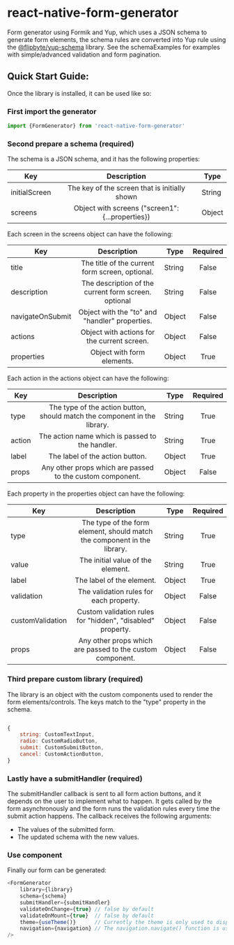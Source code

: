 # react-native-form-generator
Form generator using Formik and Yup, which uses a JSON schema to generate form elements, the schema rules are converted into Yup rule using the [@flipbyte/yup-schema](https://github.com/flipbyte/yup-schema) library. See the schemaExamples for examples with simple/advanced validation and form pagination.

## Quick Start Guide:
Once the library is installed, it can be used like so:

### First import the generator
```javascript
import {FormGenerator} from 'react-native-form-generator'
```

### Second prepare a schema (required)
The schema is a JSON schema, and it has the following properties:

Key  | Description | Type
---- |:-----------:| ----
initialScreen | The key of the screen that is initially shown    | String
screens       | Object with screens ("screen1": {...properties}) | Object


Each screen in the screens object can have the following:

Key               | Description  | Type   | Required
----------------- |:------------:| ------ | :------:
title             | The title of the current form screen, optional.      | String | False
description       | The description of the current form screen. optional | String | False
navigateOnSubmit  | Object with the "to" and "handler" properties.       | Object | False
actions           | Object with actions for the current screen.          | Object | False
properties        | Object with form elements.                           | Object | True 


Each action in the actions object can have the following:

Key    | Description  | Type   | Required
------ |:------------:| ------ | :------:
type   | The type of the action button, should match the component in the library. | String | True
action | The action name which is passed to the handler.                           | String | True
label  | The label of the action button.                                           | Object | True
props  | Any other props which are passed to the custom component.                 | Object | False

Each property in the properties object can have the following:

Key               | Description  | Type   | Required
----------------- |:------------:| ------ | :------:
type              | The type of the form element, should match the component in the library.  | String | True
value             | The initial value of the element.                                         | String | True
label             | The label of the element.                                                 | Object | True
validation        | The validation rules for each property.                                   | Object | False
customValidation  | Custom validation rules for "hidden", "disabled" property.                | Object | False
props             | Any other props which are passed to the custom component.                 | Object | False

### Third prepare custom library (required)
The library is an object with the custom components used to render the form elements/controls. The keys match to the "type" property in the schema.

```javascript

{
	string: CustomTextInput,
	radio: CustomRadioButton,
	submit: CustomSubmitButton,
	cancel: CustomActionButton,
}

```

### Lastly have a submitHandler (required)
The submitHandler callback is sent to all form action buttons, and it depends on the user to implement what to happen. It gets called by the form asynchronously and the form runs the validation rules every time the submit action happens. The callback receives the following arguments:
- The values of the submitted form.
- The updated schema with the new values.

### Use <FormGenerator /> component
Finally our form can be generated:

```javascript
<FormGenerator 
	library={library}
	schema={schema}
	submitHandler={submitHandler}
	validateOnChange={true} // false by default
	validateOnMount={true} 	// false by default
	theme={useTheme()}      // Currently the theme is only used to display errors when the components are missing from the library
	navigation={navigation} // The navigation.navigate() function is used when the navigateOnSubmit.handler is set to "app"
/>

```



